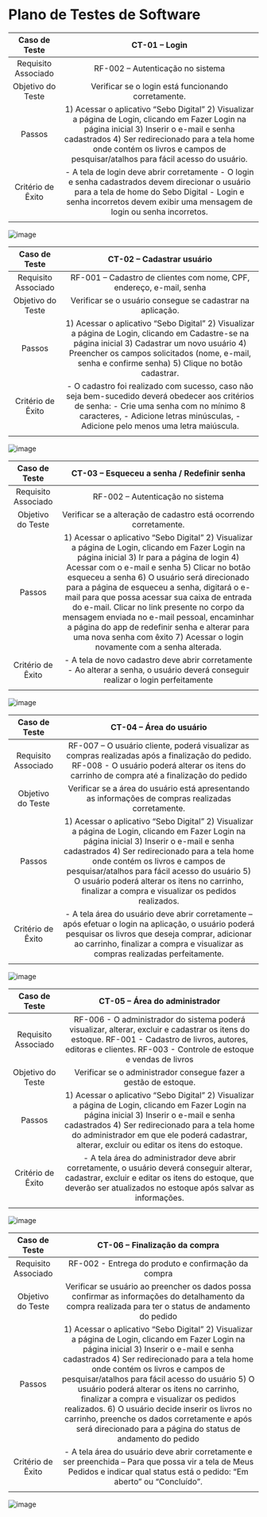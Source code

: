 # Plano de Testes de Software

| **Caso de Teste** 	| **CT-01 – Login** 	|
|:---:	|:---:	|
|	Requisito Associado 	| RF-002 – Autenticação no sistema |
| Objetivo do Teste 	| Verificar se o login está funcionando corretamente. |
| Passos 	| 1) Acessar o aplicativo “Sebo Digital” 2) Visualizar a página de Login, clicando em Fazer Login na página inicial 3) Inserir o e-mail e senha cadastrados 4) Ser redirecionado para a tela home onde contém os livros e campos de pesquisar/atalhos para fácil acesso do usuário. |
|Critério de Êxito | - A tela de login deve abrir corretamente - O login e senha cadastrados devem direcionar o usuário para a tela de home do Sebo Digital - Login e senha incorretos devem exibir uma mensagem de login ou senha incorretos. |
|  	|  	|

![image](https://user-images.githubusercontent.com/103009155/229194342-dce48986-b6bc-41bc-aa8b-e8b91d59a059.png)

| **Caso de Teste** 	| **CT-02 – Cadastrar usuário** 	|
|:---:	|:---:	|
|	Requisito Associado 	| RF-001 – Cadastro de clientes com nome, CPF, endereço, e-mail, senha |
| Objetivo do Teste 	| Verificar se o usuário consegue se cadastrar na aplicação. |
| Passos 	| 1) Acessar o aplicativo “Sebo Digital” 2) Visualizar a página de Login, clicando em Cadastre-se na página inicial 3) Cadastrar um novo usuário 4) Preencher os campos solicitados (nome, e-mail, senha e confirme senha) 5) Clique no botão cadastrar. |
|Critério de Êxito | - O cadastro foi realizado com sucesso, caso não seja bem-sucedido deverá obedecer aos critérios de senha: - Crie uma senha com no mínimo 8 caracteres, - Adicione letras minúsculas, -Adicione pelo menos uma letra maiúscula. |
|  	|  	|

![image](https://user-images.githubusercontent.com/103009155/229196911-b05778c7-7a83-4cf6-ad93-9d9c8eb6bcf3.png)

| **Caso de Teste** 	| **CT-03 – Esqueceu a senha / Redefinir senha** 	|
|:---:	|:---:	|
|	Requisito Associado 	| RF-002 – Autenticação no sistema |
| Objetivo do Teste 	| Verificar se a alteração de cadastro está ocorrendo corretamente. |
| Passos 	| 1) Acessar o aplicativo “Sebo Digital” 2) Visualizar a página de Login, clicando em Fazer Login na página inicial 3) Ir para a página de login 4) Acessar com o e-mail e senha 5) Clicar no botão esqueceu a senha 6) O usuário será direcionado para a página de esqueceu a senha, digitará o e-mail para que possa acessar sua caixa de entrada do e-mail. Clicar no link presente no corpo da mensagem enviada no e-mail pessoal, encaminhar a página do app de redefinir senha e alterar para uma nova senha com êxito 7) Acessar o login novamente com a senha alterada. |
|Critério de Êxito | - A tela de novo cadastro deve abrir corretamente - Ao alterar a senha, o usuário deverá conseguir realizar o login perfeitamente |
|  	|  	|

![image](https://user-images.githubusercontent.com/103009155/229198152-b93db2ec-bdf7-498e-a23d-d769c3edfe1e.png)

| **Caso de Teste** 	| **CT-04 – Área do usuário** 	|
|:---:	|:---:	|
|	Requisito Associado 	| RF-007 –  O usuário cliente, poderá visualizar as compras realizadas após a finalização do pedido. RF-008 - O usuário poderá alterar os itens do carrinho de compra até a finalização do pedido |
| Objetivo do Teste 	| Verificar se a área do usuário está apresentando as informações de compras realizadas corretamente. |
| Passos 	| 1) Acessar o aplicativo “Sebo Digital” 2) Visualizar a página de Login, clicando em Fazer Login na página inicial 3) Inserir o e-mail e senha cadastrados 4) Ser redirecionado para a tela home onde contém os livros e campos de pesquisar/atalhos para fácil acesso do usuário 5) O usuário poderá alterar os itens no carrinho, finalizar a compra e visualizar os pedidos realizados. |
|Critério de Êxito | - A tela área do usuário deve abrir corretamente – após efetuar o login na aplicação, o usuário poderá pesquisar os livros que deseja comprar, adicionar ao carrinho, finalizar a compra e visualizar as compras realizadas perfeitamente. |
|  	|  	|

![image](https://user-images.githubusercontent.com/103009155/229202950-0945dece-7985-419c-a00a-9b2a16e81dfb.png)

| **Caso de Teste** 	| **CT-05 – Área do administrador** 	|
|:---:	|:---:	|
|	Requisito Associado 	| RF-006 - O administrador do sistema poderá visualizar, alterar, excluir e cadastrar os itens do estoque. RF-001 - Cadastro de livros, autores, editoras e clientes. RF-003 - Controle de estoque e vendas de livros |
| Objetivo do Teste 	| Verificar se o administrador consegue fazer a gestão de estoque. |
| Passos 	| 1) Acessar o aplicativo “Sebo Digital” 2) Visualizar a página de Login, clicando em Fazer Login na página inicial 3) Inserir o e-mail e senha cadastrados 4) Ser redirecionado para a tela home do administrador em que ele poderá cadastrar, alterar, excluir ou editar os itens do estoque. |
|Critério de Êxito | - A tela área do administrador deve abrir corretamente, o usuário deverá conseguir alterar, cadastrar, excluir e editar os itens do estoque, que deverão ser atualizados no estoque após salvar as informações. |
|  	|  	|

![image](https://user-images.githubusercontent.com/103009155/229203965-a85f67e6-4ac9-4d03-a326-2db757e03097.png)


| **Caso de Teste** 	| **CT-06 – Finalização da compra** 	|
|:---:	|:---:	|
|	Requisito Associado 	| RF-002 - Entrega do produto e confirmação da compra |
| Objetivo do Teste 	| Verificar se usuário ao preencher os dados possa confirmar as informações do detalhamento da compra realizada para ter o status de andamento do pedido |
| Passos 	| 1) Acessar o aplicativo “Sebo Digital” 2) Visualizar a página de Login, clicando em Fazer Login na página inicial 3) Inserir o e-mail e senha cadastrados 4) Ser redirecionado para a tela home onde contém os livros e campos de pesquisar/atalhos para fácil acesso do usuário 5) O usuário poderá alterar os itens no carrinho, finalizar a compra e visualizar os pedidos realizados. 6) O usuário decide inserir os livros no carrinho, preenche os dados corretamente e após será direcionado para a página do status de andamento do pedido |
|Critério de Êxito | - A tela área do usuário deve abrir corretamente e ser preenchida – Para que possa vir a tela de Meus Pedidos e indicar qual status está o pedido: “Em aberto” ou “Concluído”. |
|  	|  	|

![image](https://user-images.githubusercontent.com/103009155/229205229-660946f0-0665-4fe3-b4c1-d7054e1f2639.png)
